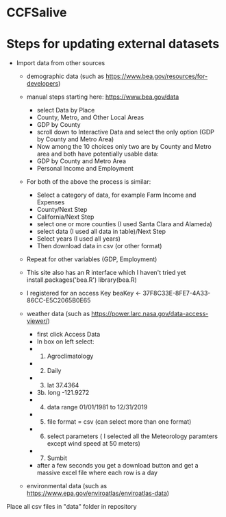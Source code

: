 # CCFSalive
# Steps for updating external datasets


- Import data from other sources
  - demographic data (such as https://www.bea.gov/resources/for-developers)
  - manual steps starting here: https://www.bea.gov/data
      - select Data by Place
      - County, Metro, and Other Local Areas
      - GDP by County
      - scroll down to Interactive Data and select the only option (GDP by County and Metro Area)
      - Now among the 10 choices only two are by County and Metro area and both have potentially usable data:
      - GDP by County and Metro Area
      - Personal Income and Employment
  
  - For both of the above the process is similar:
      - Select a category of data, for example Farm Income and Expenses
      - County/Next Step
      - California/Next Step
      - select one or more counties (I used Santa Clara and Alameda)
      - select data (I used all data in table)/Next Step
      - Select years (I used all years)
      - Then download data in csv (or other format)
  
  - Repeat for other variables (GDP, Employment)
  
  - This site also has an R interface which I haven't tried yet
  install.packages('bea.R')
    library(bea.R)
  - I registered for an access Key
  beaKey <- 37F8C33E-8FE7-4A33-86CC-E5C2065B0E65
  
  - weather data (such as https://power.larc.nasa.gov/data-access-viewer/)
    - first click Access Data
    - In box on left select:
    - 1. Agroclimatology
    - 2. Daily
    - 3. lat 37.4364
    - 3b. long -121.9272
    - 4. data range 01/01/1981 to 12/31/2019
    - 5. file format = csv (can select more than one format)
    - 6. select parameters ( I selected all the Meteorology paramters except wind speed at 50 meters)
    - 7. Sumbit
    - after a few seconds you get a download button and get a massive excel file where each row is a day
    
        
  - environmental data (such as https://www.epa.gov/enviroatlas/enviroatlas-data)
  
Place all csv files in "data" folder in repository